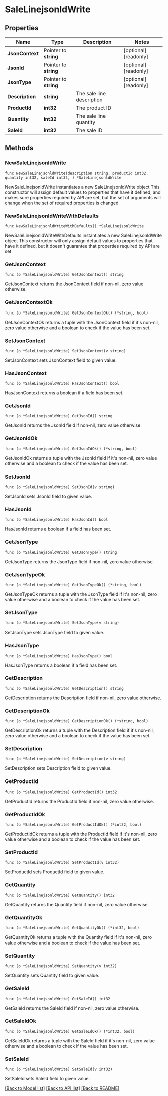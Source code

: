 # SaleLinejsonldWrite

## Properties

Name | Type | Description | Notes
------------ | ------------- | ------------- | -------------
**JsonContext** | Pointer to **string** |  | [optional] [readonly] 
**JsonId** | Pointer to **string** |  | [optional] [readonly] 
**JsonType** | Pointer to **string** |  | [optional] [readonly] 
**Description** | **string** | The sale line description | 
**ProductId** | **int32** | The product ID | 
**Quantity** | **int32** | The sale line quantity | 
**SaleId** | **int32** | The sale ID | 

## Methods

### NewSaleLinejsonldWrite

`func NewSaleLinejsonldWrite(description string, productId int32, quantity int32, saleId int32, ) *SaleLinejsonldWrite`

NewSaleLinejsonldWrite instantiates a new SaleLinejsonldWrite object
This constructor will assign default values to properties that have it defined,
and makes sure properties required by API are set, but the set of arguments
will change when the set of required properties is changed

### NewSaleLinejsonldWriteWithDefaults

`func NewSaleLinejsonldWriteWithDefaults() *SaleLinejsonldWrite`

NewSaleLinejsonldWriteWithDefaults instantiates a new SaleLinejsonldWrite object
This constructor will only assign default values to properties that have it defined,
but it doesn't guarantee that properties required by API are set

### GetJsonContext

`func (o *SaleLinejsonldWrite) GetJsonContext() string`

GetJsonContext returns the JsonContext field if non-nil, zero value otherwise.

### GetJsonContextOk

`func (o *SaleLinejsonldWrite) GetJsonContextOk() (*string, bool)`

GetJsonContextOk returns a tuple with the JsonContext field if it's non-nil, zero value otherwise
and a boolean to check if the value has been set.

### SetJsonContext

`func (o *SaleLinejsonldWrite) SetJsonContext(v string)`

SetJsonContext sets JsonContext field to given value.

### HasJsonContext

`func (o *SaleLinejsonldWrite) HasJsonContext() bool`

HasJsonContext returns a boolean if a field has been set.

### GetJsonId

`func (o *SaleLinejsonldWrite) GetJsonId() string`

GetJsonId returns the JsonId field if non-nil, zero value otherwise.

### GetJsonIdOk

`func (o *SaleLinejsonldWrite) GetJsonIdOk() (*string, bool)`

GetJsonIdOk returns a tuple with the JsonId field if it's non-nil, zero value otherwise
and a boolean to check if the value has been set.

### SetJsonId

`func (o *SaleLinejsonldWrite) SetJsonId(v string)`

SetJsonId sets JsonId field to given value.

### HasJsonId

`func (o *SaleLinejsonldWrite) HasJsonId() bool`

HasJsonId returns a boolean if a field has been set.

### GetJsonType

`func (o *SaleLinejsonldWrite) GetJsonType() string`

GetJsonType returns the JsonType field if non-nil, zero value otherwise.

### GetJsonTypeOk

`func (o *SaleLinejsonldWrite) GetJsonTypeOk() (*string, bool)`

GetJsonTypeOk returns a tuple with the JsonType field if it's non-nil, zero value otherwise
and a boolean to check if the value has been set.

### SetJsonType

`func (o *SaleLinejsonldWrite) SetJsonType(v string)`

SetJsonType sets JsonType field to given value.

### HasJsonType

`func (o *SaleLinejsonldWrite) HasJsonType() bool`

HasJsonType returns a boolean if a field has been set.

### GetDescription

`func (o *SaleLinejsonldWrite) GetDescription() string`

GetDescription returns the Description field if non-nil, zero value otherwise.

### GetDescriptionOk

`func (o *SaleLinejsonldWrite) GetDescriptionOk() (*string, bool)`

GetDescriptionOk returns a tuple with the Description field if it's non-nil, zero value otherwise
and a boolean to check if the value has been set.

### SetDescription

`func (o *SaleLinejsonldWrite) SetDescription(v string)`

SetDescription sets Description field to given value.


### GetProductId

`func (o *SaleLinejsonldWrite) GetProductId() int32`

GetProductId returns the ProductId field if non-nil, zero value otherwise.

### GetProductIdOk

`func (o *SaleLinejsonldWrite) GetProductIdOk() (*int32, bool)`

GetProductIdOk returns a tuple with the ProductId field if it's non-nil, zero value otherwise
and a boolean to check if the value has been set.

### SetProductId

`func (o *SaleLinejsonldWrite) SetProductId(v int32)`

SetProductId sets ProductId field to given value.


### GetQuantity

`func (o *SaleLinejsonldWrite) GetQuantity() int32`

GetQuantity returns the Quantity field if non-nil, zero value otherwise.

### GetQuantityOk

`func (o *SaleLinejsonldWrite) GetQuantityOk() (*int32, bool)`

GetQuantityOk returns a tuple with the Quantity field if it's non-nil, zero value otherwise
and a boolean to check if the value has been set.

### SetQuantity

`func (o *SaleLinejsonldWrite) SetQuantity(v int32)`

SetQuantity sets Quantity field to given value.


### GetSaleId

`func (o *SaleLinejsonldWrite) GetSaleId() int32`

GetSaleId returns the SaleId field if non-nil, zero value otherwise.

### GetSaleIdOk

`func (o *SaleLinejsonldWrite) GetSaleIdOk() (*int32, bool)`

GetSaleIdOk returns a tuple with the SaleId field if it's non-nil, zero value otherwise
and a boolean to check if the value has been set.

### SetSaleId

`func (o *SaleLinejsonldWrite) SetSaleId(v int32)`

SetSaleId sets SaleId field to given value.



[[Back to Model list]](../README.md#documentation-for-models) [[Back to API list]](../README.md#documentation-for-api-endpoints) [[Back to README]](../README.md)


